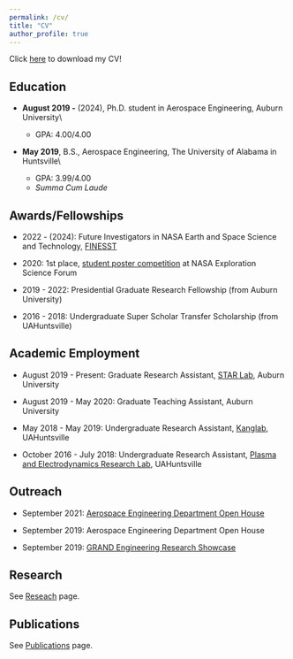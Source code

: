 ```yaml
---
permalink: /cv/
title: "CV"
author_profile: true
---
```

Click [here](/files/RNakano_CV_Sept2021.pdf) to download my CV!


## Education
- **August 2019 -** (2024), Ph.D. student in Aerospace Engineering, Auburn University\
    * GPA: 4.00/4.00

- **May 2019**, B.S., Aerospace Engineering, The University of Alabama in Huntsville\
    * GPA: 3.99/4.00
    * _Summa Cum Laude_

## Awards/Fellowships
- 2022 - (2024): Future Investigators in NASA Earth and Space Science and Technology, [FINESST](https://nspires.nasaprs.com/external/solicitations/summary!init.do?solId=3E72ED7E1FBDF8155A4E2DA033EF7449&stack=redirect)

- 2020: 1st place, [student poster competition](https://sservi.nasa.gov/articles/nesf-student-poster-competition-2020/) at NASA Exploration Science Forum

- 2019 - 2022: Presidential Graduate Research Fellowship (from Auburn University)

- 2016 - 2018: Undergraduate Super Scholar Transfer Scholarship (from UAHuntsville)

## Academic Employment
- August 2019 - Present: Graduate Research Assistant, [STAR Lab](http://eng.auburn.edu/~mzh0114/index.html), Auburn University

- August 2019 - May 2020: Graduate Teaching Assistant, Auburn University

- May 2018 - May 2019: Undergraduate Research Assistant, [Kanglab](https://kanglab.uah.edu/home), UAHuntsville

- October 2016 - July 2018: Undergraduate Research Assistant, [Plasma and Electrodynamics Research Lab](https://www.uah.edu/perl), UAHuntsville

## Outreach
- September 2021: [Aerospace Engineering Department Open House](https://eng.auburn.edu/news/2021/08/auburn-aerospace-engineering-open-house-in-september)

- September 2019: Aerospace Engineering Department Open House

- September 2019: [GRAND Engineering Research Showcase](https://eng.auburn.edu/outreach/k-12/grand/index.html)

## Research
See [Reseach](/research) page.

## Publications
See [Publications](/publications) page.
